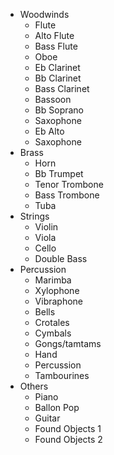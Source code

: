 - Woodwinds
  - Flute
  - Alto Flute
  - Bass Flute
  - Oboe
  - Eb Clarinet
  - Bb Clarinet
  - Bass Clarinet
  - Bassoon
  - Bb Soprano
  - Saxophone
  - Eb Alto
  - Saxophone
- Brass
  - Horn
  - Bb Trumpet
  - Tenor Trombone
  - Bass Trombone
  - Tuba
- Strings
  - Violin
  - Viola
  - Cello
  - Double Bass
- Percussion
  - Marimba
  - Xylophone
  - Vibraphone
  - Bells
  - Crotales
  - Cymbals
  - Gongs/tamtams
  - Hand
  - Percussion
  - Tambourines
- Others
  - Piano
  - Ballon Pop
  - Guitar
  - Found Objects 1
  - Found Objects 2